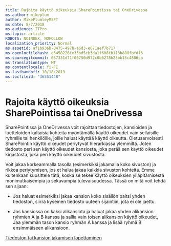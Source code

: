 ```yaml
---
title: Rajoita käyttö oikeuksia SharePointissa tai OneDrivessa
ms.author: mikeplum
author: MikePlumleyMSFT
ms.date: 8/7/2018
ms.audience: ITPro
ms.topic: article
ROBOTS: NOINDEX, NOFOLLOW
localization_priority: Normal
ms.assetid: af1b936b-0475-497b-a6d3-e671aef7b717
ms.openlocfilehash: e5458226fe33bd5cb3da1f608fb113b888fbfd16
ms.sourcegitcommit: 037331d71f06750d972c0b6278b23bb15c4806ca
ms.translationtype: MT
ms.contentlocale: fi-FI
ms.lasthandoff: 10/18/2019
ms.locfileid: "36551448"
---
```

# <a name="restrict-access-in-sharepoint-or-onedrive"></a>Rajoita käyttö oikeuksia SharePointissa tai OneDrivessa

SharePointissa ja OneDrivessa voit rajoittaa tiedostojen, kansioiden ja luetteloiden kaltaisia kohteita myöntämällä käyttö oikeudet vain sellaisille ryhmille tai henkilöille, joille haluat käyttää käyttö oikeutta. Oletusarvoisesti SharePointin käyttö oikeudet periytyvät hierarkiassa ylemmiltä. Joten tiedosto peri sen käyttö oikeudet kansiosta, joka perää sen käyttö oikeudet kirjastosta, joka peri käyttö oikeudet sivustosta.
  
Voit jakaa korkeammalla tasolla (esimerkiksi jakamalla koko sivuston) ja rikkoa periytymisen, jos et halua jakaa kaikkia sivuston kohteita. Emme kuitenkaan suosittele tätä, koska se tekee käyttö oikeuksien ylläpitämisestä monimutkaisempia ja sekavampia tulevaisuudessa. Tässä on mitä voit tehdä sen sijaan:
  
- Jos haluat esimerkiksi jakaa kansion koko sisällön paitsi yhden tiedoston, siirrä kyseinen tiedosto uuteen sijaintiin, jota ei ole jaettu.
    
- Jos kansiossa on kaksi alikansiota ja haluat jakaa yhden alikansion ryhmien A ja B kanssa ja sallia vain toisen alikansion käyttö oikeudet, Jaa ylemmän tason kansio ryhmän A kanssa ja lisää ryhmä B ensimmäiseen alikansioon.
    
[Tiedoston tai kansion jakamisen lopettaminen](https://go.microsoft.com/fwlink/?linkid=2008861)
  

